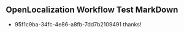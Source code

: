 ## OpenLocalization Workflow Test MarkDown
* 95f1c9ba-34fc-4e86-a8fb-7dd7b2109491 thanks!

<!--HONumber=Jul16_HO3-->


